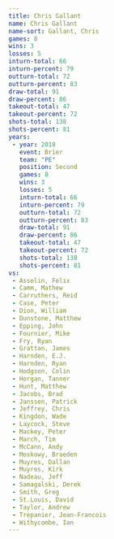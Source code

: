 ```yaml
---
title: Chris Gallant
name: Chris Gallant
name-sort: Gallant, Chris
games: 8
wins: 3
losses: 5
inturn-total: 66
inturn-percent: 79
outturn-total: 72
outturn-percent: 83
draw-total: 91
draw-percent: 86
takeout-total: 47
takeout-percent: 72
shots-total: 138
shots-percent: 81
years:
 - year: 2018
   event: Brier
   team: "PE"
   position: Second
   games: 8
   wins: 3
   losses: 5
   inturn-total: 66
   inturn-percent: 79
   outturn-total: 72
   outturn-percent: 83
   draw-total: 91
   draw-percent: 86
   takeout-total: 47
   takeout-percent: 72
   shots-total: 138
   shots-percent: 81
vs:
 - Asselin, Felix
 - Camm, Mathew
 - Carruthers, Reid
 - Case, Peter
 - Dion, William
 - Dunstone, Matthew
 - Epping, John
 - Fournier, Mike
 - Fry, Ryan
 - Grattan, James
 - Harnden, E.J.
 - Harnden, Ryan
 - Hodgson, Colin
 - Horgan, Tanner
 - Hunt, Matthew
 - Jacobs, Brad
 - Janssen, Patrick
 - Jeffrey, Chris
 - Kingdon, Wade
 - Laycock, Steve
 - Mackey, Peter
 - March, Tim
 - McCann, Andy
 - Moskowy, Braeden
 - Muyres, Dallan
 - Muyres, Kirk
 - Nadeau, Jeff
 - Samagalski, Derek
 - Smith, Greg
 - St.Louis, David
 - Taylor, Andrew
 - Trepanier, Jean-Francois
 - Withycombe, Ian
---
```

